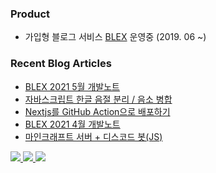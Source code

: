 ### Product

- 가입형 블로그 서비스 [BLEX](https://blex.me) 운영중 (2019. 06 ~)

### Recent Blog Articles

<!-- BLOG-POST-LIST:START -->
- [BLEX 2021 5월 개발노트](https://blex.me/@baealex/blex-2021-5%EC%9B%94-%EA%B0%9C%EB%B0%9C%EB%85%B8%ED%8A%B8)
- [자바스크립트 한글 음절 분리 / 음소 병합](https://blex.me/@baealex/%ED%95%9C%EA%B8%80-%EB%B6%84%EB%A6%AC-%EB%B3%91%ED%95%A9)
- [Nextjs를 GitHub Action으로 배포하기](https://blex.me/@baealex/nextjs%EB%A5%BC-github-action%EC%9C%BC%EB%A1%9C-%EB%B0%B0%ED%8F%AC%ED%95%98%EA%B8%B0)
- [BLEX 2021 4월 개발노트](https://blex.me/@baealex/blex-2021-4%EC%9B%94-3%EC%A3%BC%EC%B0%A8-%EA%B0%9C%EB%B0%9C%EB%85%B8%ED%8A%B8)
- [마인크래프트 서버 + 디스코드 봇(JS)](https://blex.me/@baealex/%EB%A7%88%EC%9D%B8%ED%81%AC%EB%9E%98%ED%94%84%ED%8A%B8-%EC%84%9C%EB%B2%84%EB%A5%BC-%EC%9C%84%ED%95%9C-%EB%94%94%EC%8A%A4%EC%BD%94%EB%93%9C-%EB%B4%87)
<!-- BLOG-POST-LIST:END -->

<p>
    <a href="https://baejino.com">
        <img src="http://img.shields.io/badge/BaeJino-474787?style=flat-square&logo=stellar">
    </a>
    <a href="https://blex.me/@baealex">
        <img src="http://img.shields.io/badge/BLOG-black?style=flat-square&logo=bloglovin">
    </a>
    <a href="https://www.youtube.com/channel/UCuupY_WlY6cPKEnpNNSVRpA">
        <img src="https://img.shields.io/badge/YouTube-ff0000?style=flat-square&logo=youtube">
    </a>
</p>
